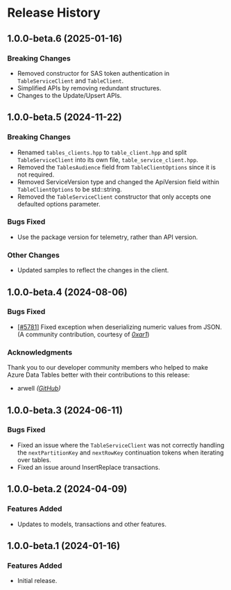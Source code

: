 # Release History

## 1.0.0-beta.6 (2025-01-16)

### Breaking Changes

- Removed constructor for SAS token authentication in `TableServiceClient` and `TableClient`.
- Simplified APIs by removing redundant structures.
- Changes to the Update/Upsert APIs.

## 1.0.0-beta.5 (2024-11-22)


### Breaking Changes

- Renamed `tables_clients.hpp` to `table_client.hpp` and split `TableServiceClient` into its own file, `table_service_client.hpp`. 
- Removed the `TablesAudience` field from `TableClientOptions` since it is not required.
- Removed ServiceVersion type and changed the ApiVersion field within `TableClientOptions` to be std::string.
- Removed the `TableServiceClient` constructor that only accepts one defaulted options parameter.

### Bugs Fixed

- Use the package version for telemetry, rather than API version.

### Other Changes

- Updated samples to reflect the changes in the client.

## 1.0.0-beta.4 (2024-08-06)

### Bugs Fixed

- [[#5781]](https://github.com/Azure/azure-sdk-for-cpp/pull/5781) Fixed exception when deserializing numeric values from JSON. (A community contribution, courtesy of _[0xar1](https://github.com/0xar1)_)

### Acknowledgments

Thank you to our developer community members who helped to make Azure Data Tables better with their contributions to this release:

- arwell _([GitHub](https://github.com/0xar1))_

## 1.0.0-beta.3 (2024-06-11)

### Bugs Fixed

- Fixed an issue where the `TableServiceClient` was not correctly handling the `nextPartitionKey` and `nextRowKey` continuation tokens when iterating over tables.
- Fixed an issue around InsertReplace transactions.

## 1.0.0-beta.2 (2024-04-09)

### Features Added

- Updates to models, transactions and other features.

## 1.0.0-beta.1 (2024-01-16)

### Features Added

- Initial release.
